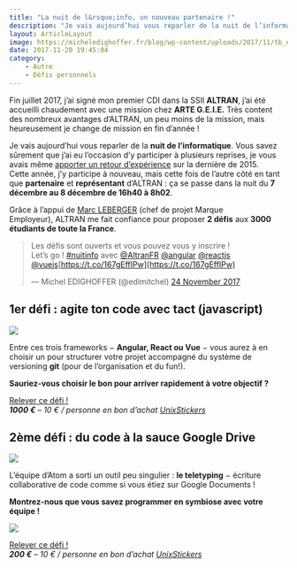 ```yaml
---
title: "La nuit de l&rsquo;info, un nouveau partenaire !"
description: "Je vais aujourd’hui vous reparler de la nuit de l’informatique. Vous savez sûrement que j’ai eu l’occasion d’y participer à plusieurs reprises, je vous avais même apporter un retour d’expérience sur la dernière de 2015."
layout: ArticleLayout
image: https://micheledighoffer.fr/blog/wp-content/uploads/2017/11/tb_nuitinfo2017.png
date: 2017-11-20 19:45:04
category: 
    - Autre
    - Défis personnels
---
```


Fin juillet 2017, j’ai signé mon premier CDI dans la SSII **ALTRAN**, j’ai été accueilli chaudement avec une mission chez **ARTE G.E.I.E.** Très content des nombreux avantages d’ALTRAN, un peu moins de la mission, mais heureusement je change de mission en fin d’année !

Je vais aujourd’hui vous reparler de la **nuit de l’informatique**. Vous savez sûrement que j’ai eu l’occasion d’y participer à plusieurs reprises, je vous avais même [apporter un retour d’expérience](https://micheledighoffer.fr/blog/la-nuit-de-linfo-2014-resume/) sur la dernière de 2015.  
Cette année, j’y participe à nouveau, mais cette fois de l’autre côté en tant que **partenaire** et **représentant** d’ALTRAN : ça se passe dans la nuit du **7 décembre au 8 décembre de 16h40 à 8h02**.

Grâce à l’appui de [Marc LEBERGER](https://twitter.com/MarcLeberger) (chef de projet Marque Employeur), ALTRAN me fait confiance pour proposer **2 défis** aux **3000 étudiants de toute la France**.

> Les défis sont ouverts et vous pouvez vous y inscrire !  
> Let’s go ! [#nuitinfo](https://twitter.com/hashtag/nuitinfo?src=hash&ref_src=twsrc%5Etfw) avec [@AltranFR](https://twitter.com/AltranFR?ref_src=twsrc%5Etfw) [@angular](https://twitter.com/angular?ref_src=twsrc%5Etfw) [@reactjs](https://twitter.com/reactjs?ref_src=twsrc%5Etfw) [@vuejs](https://twitter.com/vuejs?ref_src=twsrc%5Etfw)[https://t.co/167gEffIPw](https://t.co/167gEffIPw)
> 
> — Michel EDIGHOFFER (@edimitchel) [24 November 2017](https://twitter.com/edimitchel/status/933943226909757440?ref_src=twsrc%5Etfw)

1er défi : agite ton code avec tact (javascript)
------------------------------------------------

![](https://cdn-images-1.medium.com/max/1200/0*9N9J9YiGJrISLIBP.png)

Entre ces trois frameworks − **Angular, React ou Vue** − vous aurez à en choisir un pour structurer votre projet accompagné du système de versioning **git** (pour de l’organisation et du fun!).

**Sauriez-vous choisir le bon pour arriver rapidement à votre objectif ?**

[Relever ce défi !](https://www.nuitdelinfo.com/inscription/defis/127)  
_**1000 €** – 10 € / personne en bon d’achat [UnixStickers](https://www.unixstickers.com)_

2ème défi : du code à la sauce Google Drive
-------------------------------------------

![](https://blog.atom.io/img/posts/teletype/teletype.png)

L’équipe d’Atom a sorti un outil peu singulier : **le teletyping** − écriture collaborative de code comme si vous étiez sur Google Documents !

**Montrez-nous que vous savez programmer en symbiose avec votre équipe !**

![](https://blog.atom.io/img/posts/teletype/code-together.gif)

[Relever ce défi !](https://www.nuitdelinfo.com/inscription/defis/128)  
_**200 €** – 10 € / personne en bon d’achat [UnixStickers](https://www.unixstickers.com)_
